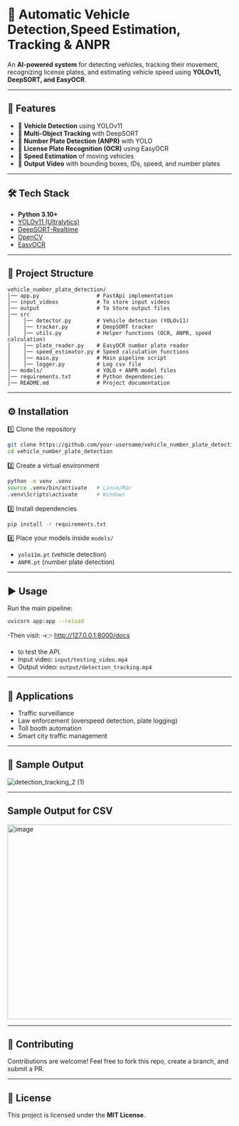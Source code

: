 # 🚗 Automatic Vehicle Detection,Speed Estimation, Tracking & ANPR  

An **AI-powered system** for detecting vehicles, tracking their movement, recognizing license plates, and estimating vehicle speed using **YOLOv11, DeepSORT, and EasyOCR**.  

---

## 📌 Features  
- 🔹 **Vehicle Detection** using YOLOv11  
- 🔹 **Multi-Object Tracking** with DeepSORT  
- 🔹 **Number Plate Detection (ANPR)** with YOLO  
- 🔹 **License Plate Recognition (OCR)** using EasyOCR  
- 🔹 **Speed Estimation** of moving vehicles  
- 🔹 **Output Video** with bounding boxes, IDs, speed, and number plates  

---

## 🛠️ Tech Stack  
- **Python 3.10+**  
- [YOLOv11 (Ultralytics)](https://github.com/ultralytics/ultralytics)  
- [DeepSORT-Realtime](https://github.com/levan92/deep-sort-realtime)  
- [OpenCV](https://opencv.org/)  
- [EasyOCR](https://github.com/JaidedAI/EasyOCR)  

---

## 📂 Project Structure  

```
vehicle_number_plate_detection/
│── app.py                  # FastApi implementation
│── input_videos            # To store input videos
│── output                  # To Store output files
│── src             
│    │── detector.py        # Vehicle detection (YOLOv11)
│    │── tracker.py         # DeepSORT tracker
│    │── utils.py           # Helper functions (OCR, ANPR, speed calculation)
│    │── plate_reader.py    # EasyOCR number plate reader
│    │── speed_estimator.py # Speed calculation functions
│    │── main.py            # Main pipeline script
│    │── logger.py          # Log csv file
│── models/                 # YOLO + ANPR model files
│── requirements.txt        # Python dependencies
│── README.md               # Project documentation
```

---

## ⚙️ Installation  

1️⃣ Clone the repository  
```bash
git clone https://github.com/your-username/vehicle_number_plate_detection.git
cd vehicle_number_plate_detection
```

2️⃣ Create a virtual environment  
```bash
python -m venv .venv
source .venv/bin/activate   # Linux/Mac
.venv\Scripts\activate      # Windows
```

3️⃣ Install dependencies  
```bash
pip install -r requirements.txt
```

4️⃣ Place your models inside `models/`  
- `yolo11m.pt` (vehicle detection)  
- `ANPR.pt` (number plate detection)  

---

## ▶️ Usage  

Run the main pipeline:  
```bash
uvicorn app:app --reload
```
-Then visit:
-👉 http://127.0.0.1:8000/docs
- to test the API.
- Input video: `input/testing_video.mp4`  
- Output video: `output/detection_tracking.mp4`  

---

## 🎯 Applications  
- Traffic surveillance  
- Law enforcement (overspeed detection, plate logging)  
- Toll booth automation  
- Smart city traffic management  

---

## 📸 Sample Output
![detection_tracking_2 (1)](https://github.com/user-attachments/assets/1a65d987-95c1-40be-b101-e5b58a9d0f2f)

---
## Sample Output for CSV
<img width="573" height="438" alt="image" src="https://github.com/user-attachments/assets/dd366a43-2bb1-4d61-866a-a4f164fa43ec" />


---
## 🤝 Contributing  
Contributions are welcome! Feel free to fork this repo, create a branch, and submit a PR.  

---

## 📜 License  
This project is licensed under the **MIT License**.  
